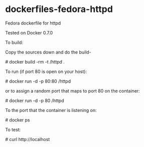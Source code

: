 dockerfiles-fedora-httpd
========================

Fedora dockerfile for httpd

Tested on Docker 0.7.0

To build:

Copy the sources down and do the build-

\# docker build -rm -t <username>/httpd .


To run (if port 80 is open on your host):

\# docker run -d -p 80:80 <username>/httpd

or to assign a random port that maps to port 80 on the container:

\# docker run -d -p 80 <username>/httpd

To the port that the container is listening on:

\# docker ps

To test:

\# curl http://localhost
